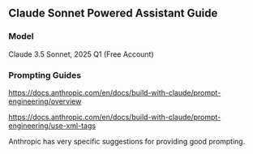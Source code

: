 ## Claude Sonnet Powered Assistant Guide

### Model
Claude 3.5 Sonnet, 2025 Q1 (Free Account)


### Prompting Guides
https://docs.anthropic.com/en/docs/build-with-claude/prompt-engineering/overview

https://docs.anthropic.com/en/docs/build-with-claude/prompt-engineering/use-xml-tags

Anthropic has very specific suggestions for providing good prompting.